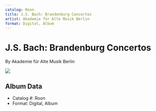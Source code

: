 ```yaml
---
catalog: Roon
title: J.S. Bach: Brandenburg Concertos
artist: Akademie für Alte Musik Berlin
format: Digital, Album
---
```


# J.S. Bach: Brandenburg Concertos

By Akademie für Alte Musik Berlin

![](../../assets/albumcovers/Akademie_für_Alte_Musik_Berlin-JS_Bach-_Brandenburg_Concertos.png)

## Album Data

- Catalog #: Roon
- Format: Digital, Album

